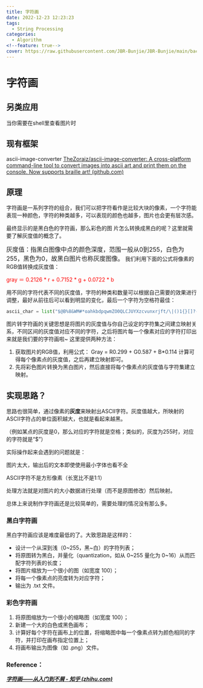 ```yaml
---
title: 字符画
date: 2022-12-23 12:23:23
tags:
  - String Processing
categories:
  - Algorithm
<!--feature: true-->
cover: https://raw.githubusercontent.com/JBR-Bunjie/JBR-Bunjie/main/back.jpg
---
```


# 字符画

## 另类应用

当你需要在shell里查看图片时

## 现有框架

ascii-image-converter [TheZoraiz/ascii-image-converter: A cross-platform command-line tool to convert images into ascii art and print them on the console. Now supports braille art! (github.com)](https://github.com/TheZoraiz/ascii-image-converter)

## 原理

字符画是一系列字符的组合，我们可以把字符看作是比较大块的像素，一个字符能表现一种颜色，字符的种类越多，可以表现的颜色也越多，图片也会更有层次感。

最终显示的是黑白色的字符画，那么彩色的图 片怎么转换成黑白的呢？这里就需要了解灰度值的概念了。

<span style="font-size:16px;">灰度值：指黑白图像中点的颜色深度，范围一般从0到255，白色为255，黑色为0，故黑白图片也称灰度图像。</span>
我们利用下面的公式将像素的RGB值转换成灰度值：

<span style="color:#ff0000;">gray ＝ 0.2126 * r + 0.7152 * g + 0.0722 * b</span>

用不同的字符代表不同的灰度值，字符的种类和数量可以根据自己需要的效果进行调整，最好从前往后可以看到明显的变化，最后一个字符为空格符最佳：

```python
ascii_char = list("$@B%8&WM#*oahkbdpqwmZO0QLCJUYXzcvunxrjft/\|()1{}[]?-_+~<>i!lI;:,\"^`'. ")
```

图片转字符画的关键思想是将图片的灰度值与你自己设定的字符集之间建立映射关系，不同区间的灰度值对应不同的字符，之后将图片每一个像素对应的字符打印出来就是我们要的字符画啦~ 这里提供两种方法：

1. 获取图片的RGB值，利用公式： Gray = R0.299 + G0.587 + B*0.114 计算可得每个像素点的灰度值，之后再建立映射即可。
2. 先将彩色图片转换为黑白图片，然后直接将每个像素点的灰度值与字符集建立映射。

## 实现思路？

思路也很简单，通过像素的**灰度**来映射出ASCII字符。灰度值越大，所映射的ASCII字符占的单位面积越大，也就是看起来越黑。

（例如某点的灰度是0，那么对应的字符就是空格；类似的，灰度为255时，对应的字符就是“$”）

实际操作起来会遇到的问题就是：

图片太大，输出后的文本即使使用最小字体也看不全

ASCII字符不是方形像素（长宽比不是1:1）

处理方法就是对图片的大小数据进行处理（而不是原图修改）然后映射。

总体上来说制作字符画还是比较简单的，需要处理的情况没有那么多。

### 黑白字符画

黑白字符画应该是难度最低的了。大致思路是这样的：

- 设计一个从深到浅（0\~255，黑\~白）的字符列表；
- 将原图转为黑白，并量化（quantization，如从 0~255 量化为 0~16）从而匹配字符列表的长度；
- 将图片缩放为一个很小的图（如宽度 100）；
- 将每一个像素点的亮度转为对应字符；
- 输出为 .txt 文件。

### 彩色字符画

1. 将原图缩放为一个很小的缩略图（如宽度 100）；
2. 新建一个大的白色或黑色画布；
3. 计算好每个字符在画布上的位置，将缩略图中每一个像素点转为颜色相同的字符，并打印在画布指定位置上；
4. 将画布输出为图像（如 .png）文件。

### Reference：

*<u>**[字符画——从入门到不屑 - 知乎 (zhihu.com)](https://zhuanlan.zhihu.com/p/48941293)**</u>*
